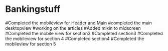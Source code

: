 # Bankingstuff
#Completed the mobileview for Header and Main
#completed the main desktopview
#working on the articles
#Added mixin to midscreen
#Completed the mobile view for section3
#Completed section3
#Completed the mobileview for section 4
#Completed section4
#Completed the mobileview for section 5